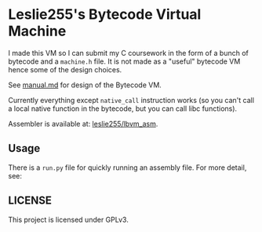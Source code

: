 # Leslie255's Bytecode Virtual Machine

I made this VM so I can submit my C coursework in the form of a bunch of bytecode and a `machine.h` file.
It is not made as a "useful" bytecode VM hence some of the design choices.

See [manual.md](manual.md) for design of the Bytecode VM.

Currently everything except `native_call` instruction works (so you can't call a local native function in the bytecode, but you can call libc functions).

Assembler is available at: [leslie255/lbvm_asm](https://github.com/leslie255/lbvm_asm).

## Usage

There is a `run.py` file for quickly running an assembly file. For more detail, see:

## LICENSE

This project is licensed under GPLv3.

